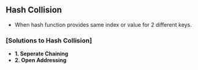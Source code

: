  ## Hash Collision 
  - When hash function provides same index or value for 2 different keys.

### [Solutions to Hash Collision]
- **1. Seperate Chaining**
- **2. Open Addressing**
